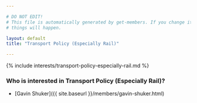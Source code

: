 ```yaml
---

# DO NOT EDIT!
# This file is automatically generated by get-members. If you change it, bad
# things will happen.

layout: default
title: "Transport Policy (Especially Rail)"

---
```


{% include interests/transport-policy-especially-rail.md %}

### Who is interested in Transport Policy (Especially Rail)?


* [Gavin Shuker]({{ site.baseurl }}/members/gavin-shuker.html)
